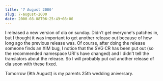 ```yaml
---
title: '7 August 2000'
slug: 7-august-2000
date: 2000-08-08T06:25:49+08:00
---
```


I released a new version of dia on sunday. Didn\'t get
everyone\'s patches in, but I thought it was important to get
another release out because of how long ago the previous
release was. Of course, after doing the release someone
finds an XIM bug, I notice that the SVG CR has been put out
(so the recommended namespace URI\'s have changed) and I
didn\'t tell the translators about the release. So I will
probably put out another release of dia soon with these
fixed.

Tomorrow (9th August) is my parents 25th wedding
aniversary.
